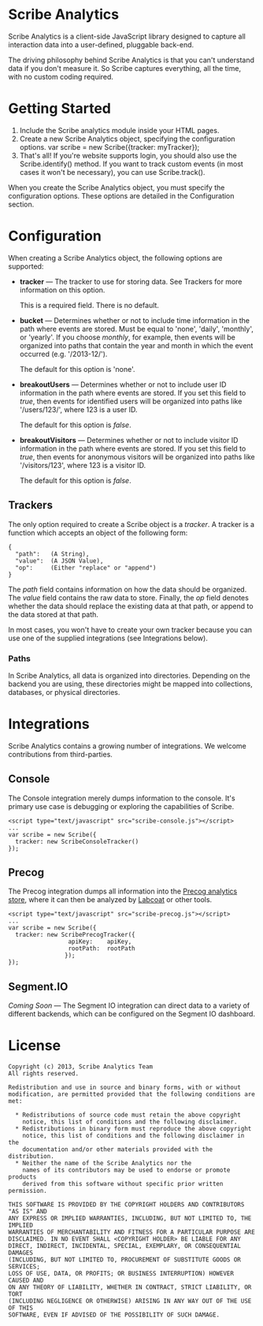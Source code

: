 # Scribe Analytics

Scribe Analytics is a client-side JavaScript library designed to capture all interaction data into a user-defined, pluggable back-end.

The driving philosophy behind Scribe Analytics is that you can't understand data if you don't measure it. So Scribe captures everything, all the time, with no custom coding required.

# Getting Started

 1. Include the Scribe analytics module inside your HTML pages.
        <script type="application/javascript" src="scribe-analytics.js"></script>
 2. Create a new Scribe Analytics object, specifying the configuration options.
        var scribe = new Scribe({tracker: myTracker});
 3. That's all! If you're website supports login, you should also use the 
    Scribe.identify() method. If you want to track custom events (in most
    cases it won't be necessary), you can use Scribe.track().

When you create the Scribe Analytics object, you must specify the configuration 
options. These options are detailed in the Configuration section.

# Configuration

When creating a Scribe Analytics object, the following options are supported:

 * **tracker** &mdash; The tracker to use for storing data. See Trackers for more
   information on this option.

   This is a required field. There is no default.
 * **bucket** &mdash; Determines whether or not to include time information in the 
   path where events are stored. Must be equal to 'none', 'daily', 'monthly', 
   or 'yearly'. If you choose *monthly*, for example, then events will be 
   organized into paths that contain the year and month in which the event
   occurred (e.g. '/2013-12/').

   The default for this option is 'none'.
 * **breakoutUsers** &mdash; Determines whether or not to include user ID information
   in the path where events are stored. If you set this field to *true*, then 
   events for identified users will be organized into paths like '/users/123/',
   where 123 is a user ID.

   The default for this option is *false*.
 * **breakoutVisitors** &mdash; Determines whether or not to include visitor ID 
   information in the path where events are stored. If you set this field to
   *true*, then events for anonymous visitors will be organized into paths like
   '/visitors/123', where 123 is a visitor ID.

   The default for this option is *false*.

## Trackers

The only option required to create a Scribe object is a *tracker*. A 
tracker is a function which accepts an object of the following form:

    {
      "path":   (A String),
      "value":  (A JSON Value),
      "op":     (Either "replace" or "append")
    }

The *path* field contains information on how the data should be organized. The 
*value* field contains the raw data to store. Finally, the *op* field denotes
whether the data should replace the existing data at that path, or append to the
data stored at that path.

In most cases, you won't have to create your own tracker because you can use
one of the supplied integrations (see Integrations below).

### Paths

In Scribe Analytics, all data is organized into directories. Depending on the
backend you are using, these directories might be mapped into collections,
databases, or physical directories.

# Integrations

Scribe Analytics contains a growing number of integrations. We welcome 
contributions from third-parties.

## Console

The Console integration merely dumps information to the console. It's primary
use case is debugging or exploring the capabilities of Scribe.

    <script type="text/javascript" src="scribe-console.js"></script>
    ...
    var scribe = new Scribe({
      tracker: new ScribeConsoleTracker()
    });

## Precog

The Precog integration dumps all information into the [Precog analytics store](http://precog.com),
where it can then be analyzed by [Labcoat](http://labcoat.precog.com) or other tools.

    <script type="text/javascript" src="scribe-precog.js"></script>
    ...
    var scribe = new Scribe({
      tracker: new ScribePrecogTracker({
                     apiKey:    apiKey, 
                     rootPath:  rootPath
                    });
    });

## Segment.IO

*Coming Soon* &mdash; The Segment IO integration can direct data to a variety of 
different backends, which can be configured on the Segment IO dashboard.

# License

    Copyright (c) 2013, Scribe Analytics Team
    All rights reserved.

    Redistribution and use in source and binary forms, with or without
    modification, are permitted provided that the following conditions are met:

      * Redistributions of source code must retain the above copyright
        notice, this list of conditions and the following disclaimer.
      * Redistributions in binary form must reproduce the above copyright
        notice, this list of conditions and the following disclaimer in the
        documentation and/or other materials provided with the distribution.
      * Neither the name of the Scribe Analytics nor the
        names of its contributors may be used to endorse or promote products
        derived from this software without specific prior written permission.

    THIS SOFTWARE IS PROVIDED BY THE COPYRIGHT HOLDERS AND CONTRIBUTORS "AS IS" AND
    ANY EXPRESS OR IMPLIED WARRANTIES, INCLUDING, BUT NOT LIMITED TO, THE IMPLIED
    WARRANTIES OF MERCHANTABILITY AND FITNESS FOR A PARTICULAR PURPOSE ARE
    DISCLAIMED. IN NO EVENT SHALL <COPYRIGHT HOLDER> BE LIABLE FOR ANY
    DIRECT, INDIRECT, INCIDENTAL, SPECIAL, EXEMPLARY, OR CONSEQUENTIAL DAMAGES
    (INCLUDING, BUT NOT LIMITED TO, PROCUREMENT OF SUBSTITUTE GOODS OR SERVICES;
    LOSS OF USE, DATA, OR PROFITS; OR BUSINESS INTERRUPTION) HOWEVER CAUSED AND
    ON ANY THEORY OF LIABILITY, WHETHER IN CONTRACT, STRICT LIABILITY, OR TORT
    (INCLUDING NEGLIGENCE OR OTHERWISE) ARISING IN ANY WAY OUT OF THE USE OF THIS
    SOFTWARE, EVEN IF ADVISED OF THE POSSIBILITY OF SUCH DAMAGE.

